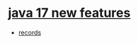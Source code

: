 # [java 17 new features](https://openjdk.org/projects/jdk/17/) 
- [records](src/test/java/org/example/record/RecordExampleTest.java)